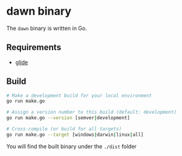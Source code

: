 dawn binary
===========

The `dawn` binary is written in Go.

Requirements
------------

  - [glide](https://glide.sh/)

Build
-----

```bash
# Make a development build for your local environment
go run make.go

# Assign a version number to this build (default: development)
go run make.go --version [semver|development]

# Cross-compile (or build for all targets)
go run make.go --target [windows|darwin|linux|all]
```

You will find the built binary under the `./dist` folder
